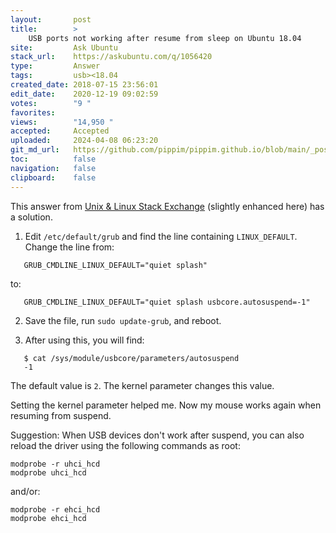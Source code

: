 ```yaml
---
layout:       post
title:        >
    USB ports not working after resume from sleep on Ubuntu 18.04
site:         Ask Ubuntu
stack_url:    https://askubuntu.com/q/1056420
type:         Answer
tags:         usb><18.04
created_date: 2018-07-15 23:56:01
edit_date:    2020-12-19 09:02:59
votes:        "9 "
favorites:    
views:        "14,950 "
accepted:     Accepted
uploaded:     2024-04-08 06:23:20
git_md_url:   https://github.com/pippim/pippim.github.io/blob/main/_posts/2018/2018-07-15-USB-ports-not-working-after-resume-from-sleep-on-Ubuntu-18.04.md
toc:          false
navigation:   false
clipboard:    false
---
```


This answer from [Unix & Linux Stack Exchange][1] (slightly enhanced here) has a solution.

1. Edit `/etc/default/grub` and find the line containing `LINUX_DEFAULT`. Change the line from:

``` 
   GRUB_CMDLINE_LINUX_DEFAULT="quiet splash"
```

   to:

``` 
   GRUB_CMDLINE_LINUX_DEFAULT="quiet splash usbcore.autosuspend=-1"
```

2. Save the file, run `sudo update-grub`, and reboot.

3. After using this, you will find:

``` 
   $ cat /sys/module/usbcore/parameters/autosuspend
   -1
```

   The default value is `2`. The kernel parameter changes this value.

Setting the kernel parameter helped me. Now my mouse works again when resuming from suspend.

Suggestion: When USB devices don't work after suspend, you can also reload the driver using the following commands as root:

``` 
modprobe -r uhci_hcd
modprobe uhci_hcd
```

and/or:

``` 
modprobe -r ehci_hcd
modprobe ehci_hcd
```


  [1]: https://unix.stackexchange.com/a/342953/322816

